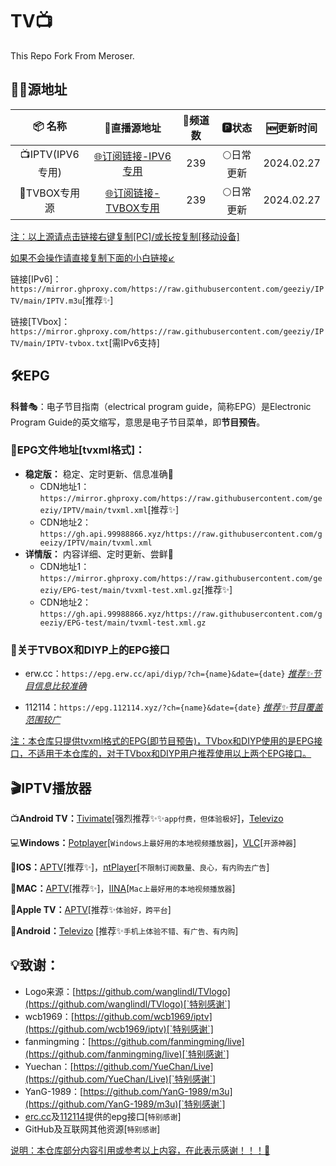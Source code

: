 # TV📺
This Repo Fork From Meroser.


## 🏄‍♀️源地址


|     📦 名称      |                         🔗直播源地址                          | 🔢频道数 |   🅿状态   | 🆕更新时间  |
| :-------------: | :----------------------------------------------------------: | :-----: | :-------: | :--------: |
| 📺IPTV(IPV6专用) | [🌐订阅链接-IPV6专用](https://mirror.ghproxy.com/https://raw.githubusercontent.com/geeziy/IPTV/main/IPTV.m3u) |   239   | 🌕日常更新 | 2024.02.27 |
|  🧢TVBOX专用源   | [🌐订阅链接-TVBOX专用](https://mirror.ghproxy.com/https://raw.githubusercontent.com/geeziy/IPTV/main/IPTV-tvbox.txt) |   239   | 🌕日常更新 | 2024.02.27 |

<u>注：以上源请点击链接右键复制[PC]/或长按复制[移动设备]</u>

<u>如果不会操作请直接复制下面的小白链接↙</u>

链接[IPv6]：`https://mirror.ghproxy.com/https://raw.githubusercontent.com/geeziy/IPTV/main/IPTV.m3u`[推荐✨]

链接[TVbox]：`https://mirror.ghproxy.com/https://raw.githubusercontent.com/geeziy/IPTV/main/IPTV-tvbox.txt`[需IPv6支持]

## 🛠️EPG

**科普**🎭：电子节目指南（electrical program guide，简称EPG）是Electronic Program Guide的英文缩写，意思是电子节目菜单，即**节目预告**。

### 📆EPG文件地址[tvxml格式]：
- **稳定版：** 稳定、定时更新、信息准确🎈
  - CDN地址1：`https://mirror.ghproxy.com/https://raw.githubusercontent.com/geeziy/IPTV/main/tvxml.xml`[推荐✨]
  - CDN地址2：`https://gh.api.99988866.xyz/https://raw.githubusercontent.com/geeizy/IPTV/main/tvxml.xml`
- **详情版：** 内容详细、定时更新、尝鲜🎈
  - CDN地址1：`https://mirror.ghproxy.com/https://raw.githubusercontent.com/geeziy/EPG-test/main/tvxml-test.xml.gz`[推荐✨]
  - CDN地址2：`https://gh.api.99988866.xyz/https://raw.githubusercontent.com/geeziy/EPG-test/main/tvxml-test.xml.gz`

### 📝关于TVBOX和DIYP上的EPG接口

- erw.cc：`https://epg.erw.cc/api/diyp/?ch={name}&date={date}` *<u>推荐✨节目信息比较准确</u>*

- 112114：`https://epg.112114.xyz/?ch={name}&date={date}` <u>*推荐✨节目覆盖范围较广*</u>

<u>注：本仓库只提供tvxml格式的EPG(即节目预告)，TVbox和DIYP使用的是EPG接口，不适用于本仓库的，对于TVbox和DIYP用户推荐使用以上两个EPG接口。</u>

## 🎬IPTV播放器
📺**Android TV：**[Tivimate](https://play.google.com/store/apps/details?id=ar.tvplayer.tv&hl=zh&gl=US)[强烈推荐✨✨`app付费，但体验极好`]，[Televizo](https://files.televizo.net/televizo-default.apk)

💻**Windows：**[Potplayer](https://potplayer.daum.net/)[`Windows上最好用的本地视频播放器`]，[VLC](https://www.videolan.org/)[`开源神器`]

📱**IOS：**[APTV](https://apps.apple.com/cn/app/aptv/id1630403500)[推荐✨]，[ntPlayer](https://apps.apple.com/cn/app/ntplayer/id1613758141)[`不限制订阅数量、良心，有内购去广告`]

📡**MAC：**[APTV](https://apps.apple.com/cn/app/aptv/id1630403500)[推荐✨]，[IINA](https://github.com/iina/iina)[`Mac上最好用的本地视频播放器`]

💽**Apple TV：**[APTV](https://apps.apple.com/cn/app/aptv/id1630403500)[推荐✨`体验好，跨平台`]

📲**Android：**[Televizo](https://files.televizo.net/televizo-default.apk) [推荐✨`手机上体验不错、有广告、有内购`]


## 💡致谢：
- Logo来源：[https://github.com/wanglindl/TVlogo](https://github.com/wanglindl/TVlogo)[`特别感谢`]
- wcb1969：[https://github.com/wcb1969/iptv](https://github.com/wcb1969/iptv)[`特别感谢`]
- fanmingming：[https://github.com/fanmingming/live](https://github.com/fanmingming/live)[`特别感谢`]
- Yuechan：[https://github.com/YueChan/Live](https://github.com/YueChan/Live)[`特别感谢`]
- YanG-1989：[https://github.com/YanG-1989/m3u](https://github.com/YanG-1989/m3u)[`特别感谢`]
- [erc.cc](https://epg.erw.cc/)及[112114](https://epg.112114.xyz)提供的epg接口[`特别感谢`]
- GitHub及互联网其他资源[`特别感谢`]

<u>说明：本仓库部分内容引用或参考以上内容，在此表示感谢！！！🎈</u>


